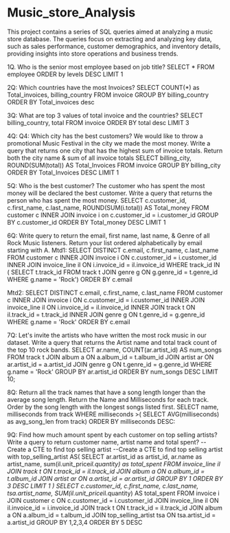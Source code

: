# Music_store_Analysis
This project contains a series of SQL queries aimed at analyzing a music store database. The queries focus on extracting and analyzing key data, such as sales performance, customer demographics, and inventory details, providing insights into store operations and business trends.

1Q. Who is the senior most employee based on job title? 
    SELECT * FROM employee
    ORDER by levels DESC
    LIMIT 1

2Q: Which countries have the most Invoices?
    SELECT COUNT(*) as Total_invoices, billing_country 
    FROM invoice
    GROUP BY billing_country
    ORDER BY Total_invoices desc

3Q: What are top 3 values of total invoice and the countries? 
    SELECT billing_country, total FROM invoice 
    ORDER BY total desc
    LIMIT 3

4Q: Q4: Which city has the best customers? We would like to throw a promotional Music Festival in the city we made the most money. 
	Write a query that returns one city that has the highest sum of invoice totals. 
	Return both the city name & sum of all invoice totals
    SELECT billing_city, ROUND(SUM(total)) AS Total_Invoices
    FROM invoice
    GROUP BY billing_city
    ORDER BY Total_Invoices  DESC
    LIMIT 1

5Q: Who is the best customer? The customer who has spent the most money will be declared the best customer. 
    Write a query that returns the person who has spent the most money.
    SELECT c.customer_id, c.first_name, c.last_name, ROUND(SUM(i.total)) AS Total_money 
    FROM customer c
    INNER JOIN invoice i
    on c.customer_id = i.customer_id
    GROUP BY c.customer_id
    ORDER BY Total_money DESC
    LIMIT 1

6Q: Write query to return the email, first name, last name, & Genre of all Rock Music listeners. 
    Return your list ordered alphabetically by email starting with A.
Mtd1:   SELECT DISTINCT c.email, c.first_name, c.last_name FROM customer c
        INNER JOIN invoice i ON c.customer_id = i.customer_id
        INNER JOIN invoice_line il ON i.invoice_id = il.invoice_id
        WHERE track_id IN (
        	SELECT t.track_id FROM track t
        	JOIN genre g ON g.genre_id = t.genre_id
        	WHERE g.name = 'Rock')
        ORDER BY c.email 

Mtd2:   SELECT DISTINCT c.email, c.first_name, c.last_name FROM customer c
        INNER JOIN invoice i ON c.customer_id = i.customer_id
        INNER JOIN invoice_line il ON i.invoice_id = il.invoice_id
        INNER JOIN track t ON il.track_id = t.track_id
        INNER JOIN genre g ON t.genre_id = g.genre_id
        WHERE g.name = 'Rock'
        ORDER BY c.email 

 7Q: Let's invite the artists who have written the most rock music in our dataset. 
     Write a query that returns the Artist name and total track count of the top 10 rock bands. 
     	SELECT ar.name, COUNT(ar.artist_id) AS num_songs FROM track t
	JOIN album a ON a.album_id = t.album_id
	JOIN artist ar ON ar.artist_id = a.artist_id
	JOIN genre g ON t.genre_id = g.genre_id
	WHERE g.name = 'Rock'
	GROUP BY ar.artist_id
	ORDER BY num_songs DESC
	LIMIT 10;

 8Q: Return all the track names that have a song length longer than the average song length. 
     Return the Name and Milliseconds for each track. Order by the song length with the longest songs listed first. 
     SELECT name, milliseconds from track
     WHERE milliseconds >(
	SELECT AVG(milliseconds) as avg_song_len
	from track)
     ORDER BY milliseconds DESC:

9Q: Find how much amount spent by each customer on top selling artists? Write a query to return customer name, artist name and total spent?
--Create a CTE to find top selling artist
--Create a CTE to find top selling artist
	with top_selling_artist AS(
		SELECT ar.artist_id as artist_id, ar.name as artist_name, sum(il.unit_price*il.quantity) as total_spent 
		FROM invoice_line il
		JOIN track t ON t.track_id = il.track_id
		JOIN album a ON a.album_id = t.album_id
		JOIN artist ar ON a.artist_id = ar.artist_id
		GROUP BY 1
		ORDER BY 3 DESC
		LIMIT 1
	    	)
	SELECT c.customer_id, c.first_name, c.last_name, tsa.artist_name,
	SUM(il.unit_price*il.quantity) AS total_spent
	FROM invoice i 
	JOIN customer c ON c.customer_id = i.customer_id
	JOIN invoice_line il ON il.invoice_id = i.invoice_id
	JOIN track t ON t.track_id = il.track_id
	JOIN album a ON a.album_id = t.album_id
	JOIN top_selling_artist tsa ON tsa.artist_id = a.artist_id
	GROUP BY 1,2,3,4 
	ORDER BY 5 DESC
	  



            

	







